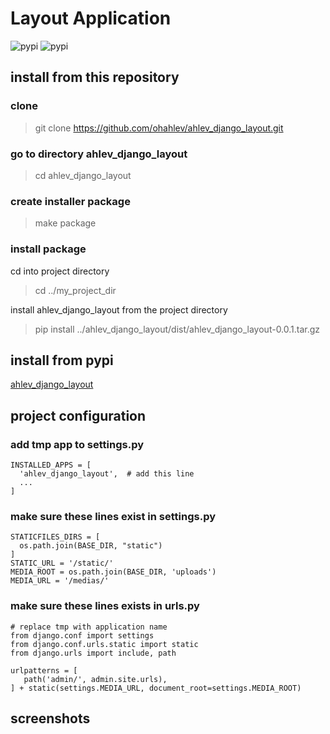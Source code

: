 # Layout Application
![pypi](https://img.shields.io/pypi/v/ahlev_django_layout) ![pypi](https://img.shields.io/pypi/status/ahlev_django_layout)

## install from this repository
### clone

> git clone https://github.com/ohahlev/ahlev_django_layout.git

### go to directory ahlev_django_layout

> cd ahlev_django_layout

### create installer package

> make package

### install package

cd into project directory

> cd ../my_project_dir

install ahlev_django_layout from the project directory

> pip install ../ahlev_django_layout/dist/ahlev_django_layout-0.0.1.tar.gz

## install from pypi
[ahlev_django_layout](https://pypi.org/project/ahlev_django_layout/)

## project configuration
### add tmp app to settings.py

    INSTALLED_APPS = [
      'ahlev_django_layout',  # add this line
      ...
    ]


### make sure these lines exist in settings.py

    STATICFILES_DIRS = [
      os.path.join(BASE_DIR, "static")
    ]
    STATIC_URL = '/static/'
    MEDIA_ROOT = os.path.join(BASE_DIR, 'uploads')
    MEDIA_URL = '/medias/'

### make sure these lines exists in urls.py

    # replace tmp with application name
    from django.conf import settings
    from django.conf.urls.static import static
    from django.urls import include, path

    urlpatterns = [
       path('admin/', admin.site.urls),
    ] + static(settings.MEDIA_URL, document_root=settings.MEDIA_ROOT)

## screenshots
